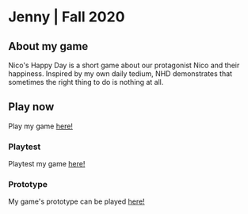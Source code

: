 # Jenny | Fall 2020

## About my game
Nico's Happy Day is a short game about our protagonist Nico and their happiness. Inspired by my own daily tedium, NHD demonstrates that sometimes the right thing to do is nothing at all.

## Play now
Play my game [here!](https://jenny-lim.github.io/IASC-1P04/final_build/Nicos_Happy_Day.html)


### Playtest
Playtest my game [here!](https://jenny-lim.github.io/IASC-1P04/playtest/playtest)

### Prototype
My game's prototype can be played [here!](https://jenny-lim.github.io/IASC-1P04/prototype/Nicos_Happy_Day.html)

